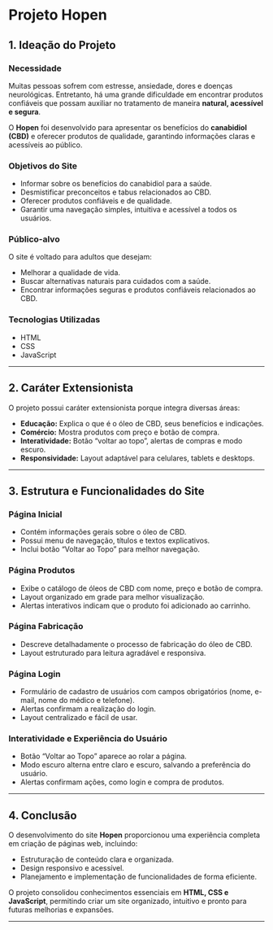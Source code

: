 

#  Projeto Hopen

## 1. Ideação do Projeto

### Necessidade

Muitas pessoas sofrem com estresse, ansiedade, dores e doenças neurológicas. Entretanto, há uma grande dificuldade em encontrar produtos confiáveis que possam auxiliar no tratamento de maneira **natural, acessível e segura**.

O **Hopen** foi desenvolvido para apresentar os benefícios do **canabidiol (CBD)** e oferecer produtos de qualidade, garantindo informações claras e acessíveis ao público.

### Objetivos do Site

* Informar sobre os benefícios do canabidiol para a saúde.
* Desmistificar preconceitos e tabus relacionados ao CBD.
* Oferecer produtos confiáveis e de qualidade.
* Garantir uma navegação simples, intuitiva e acessível a todos os usuários.

### Público-alvo

O site é voltado para adultos que desejam:

* Melhorar a qualidade de vida.
* Buscar alternativas naturais para cuidados com a saúde.
* Encontrar informações seguras e produtos confiáveis relacionados ao CBD.

### Tecnologias Utilizadas

* HTML
* CSS
* JavaScript

---

## 2. Caráter Extensionista

O projeto possui caráter extensionista porque integra diversas áreas:

* **Educação:** Explica o que é o óleo de CBD, seus benefícios e indicações.
* **Comércio:** Mostra produtos com preço e botão de compra.
* **Interatividade:** Botão “voltar ao topo”, alertas de compras e modo escuro.
* **Responsividade:** Layout adaptável para celulares, tablets e desktops.

---

## 3. Estrutura e Funcionalidades do Site

### Página Inicial

* Contém informações gerais sobre o óleo de CBD.
* Possui menu de navegação, títulos e textos explicativos.
* Inclui botão “Voltar ao Topo” para melhor navegação.

### Página Produtos

* Exibe o catálogo de óleos de CBD com nome, preço e botão de compra.
* Layout organizado em grade para melhor visualização.
* Alertas interativos indicam que o produto foi adicionado ao carrinho.

### Página Fabricação

* Descreve detalhadamente o processo de fabricação do óleo de CBD.
* Layout estruturado para leitura agradável e responsiva.

### Página Login

* Formulário de cadastro de usuários com campos obrigatórios (nome, e-mail, nome do médico e telefone).
* Alertas confirmam a realização do login.
* Layout centralizado e fácil de usar.

### Interatividade e Experiência do Usuário

* Botão “Voltar ao Topo” aparece ao rolar a página.
* Modo escuro alterna entre claro e escuro, salvando a preferência do usuário.
* Alertas confirmam ações, como login e compra de produtos.

---

## 4. Conclusão

O desenvolvimento do site **Hopen** proporcionou uma experiência completa em criação de páginas web, incluindo:

* Estruturação de conteúdo clara e organizada.
* Design responsivo e acessível.
* Planejamento e implementação de funcionalidades de forma eficiente.

O projeto consolidou conhecimentos essenciais em **HTML, CSS e JavaScript**, permitindo criar um site organizado, intuitivo e pronto para futuras melhorias e expansões.

---

